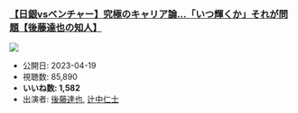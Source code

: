 ### [【日銀vsベンチャー】究極のキャリア論…「いつ輝くか」それが問題【後藤達也の知人】](https://www.youtube.com/watch?v=gECAuOAS2MI)
[![](https://img.youtube.com/vi/gECAuOAS2MI/sddefault.jpg)](https://www.youtube.com/watch?v=gECAuOAS2MI)
-   公開日: 2023-04-19
-   視聴数: 85,890
-   **いいね数: 1,582**
-   出演者: [後藤達也](/rehacq_fan/people/後藤達也 "wikilink"), [辻中仁士](/rehacq_fan/people/辻中仁士 "wikilink")
